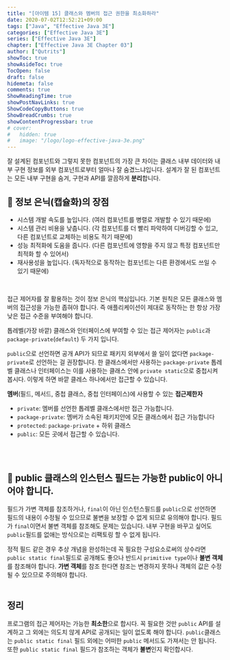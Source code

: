 ```yaml
---
title: "[아이템 15] 클래스와 멤버의 접근 권한을 최소화하라"
date: 2020-07-02T12:52:21+09:00
tags: ["Java", "Effective Java 3E"]
categories: ["Effective Java 3E"]
series: ["Effective Java 3E"]
chapter: ["Effective Java 3E Chapter 03"]
author: ["Qutrits"]
showToc: true
showAsideToc: true
TocOpen: false
draft: false
hidemeta: false
comments: true
ShowReadingTime: true
showPostNavLinks: true
ShowCodeCopyButtons: true
ShowBreadCrumbs: true
showContentProgressbar: true
# cover:
#   hidden: true
#   image: "/logo/logo-effective-java-3e.png"
---
```

잘 설계된 컴포넌트와 그렇지 못한 컴포넌트의 가장 큰 차이는 클래스 내부 데이터와 내부 구현 정보를 외부 컴포넌트로부터 얼마나 잘 숨겼느냐입니다. 설계가 잘 된 컴포넌트는 모든 내부 구현을 숨겨, 구현과 API를 깔끔하게 **분리**합니다. 
<br>

## 📌 정보 은닉(캡슐화)의 장점
- 시스템 개발 속도를 높입니다. (여러 컴포넌트를 병렬로 개발할 수 있기 때문에)
- 시스템 관리 비용을 낮춥니다. (각 컴포넌트를 더 빨리 파악하여 디버깅할 수 있고, 다른 컴포넌트로 교체하는 비용도 적기 때문에)
- 성능 최적화에 도움을 줍니다. (다른 컴포넌트에 영향을 주지 않고 특정 컴포넌트만 최적화 할 수 있어서)
- 재사용성을 높입니다. (독자적으로 동작하는 컴포넌트는 다른 환경에서도 쓰일 수 있기 때문에)
<br>

접근 제어자를 잘 활용하는 것이 정보 은닉의 핵심입니다. 기본 원칙은 모든 클래스와 멤버의 접근성을 가능한 좁혀야 합니다. 즉 애플리케이션이 제대로 동작하는 한 항상 가장 낮은 접근 수준을 부여해야 합니다.

톱레벨(가장 바깥) 클래스와 인터페이스에 부여할 수 있는 접근 제어자는 `public`과 `package-private`(`default`) 두 가지 입니다.

`public`으로 선언하면 공개 API가 되므로 패키지 외부에서 쓸 일이 없다면 `package-private`로 선언하는 걸 권장합니다. 한 클래스에서만 사용하는 `package-private` 톱레벨 클래스나 인터페이스는 이를 사용하는 클래스 안에 `private static`으로 중첩시켜봅시다. 이렇게 하면 바깥 클레스 하나에서만 접근할 수 있습니다.
<br>

**멤버**(필드, 메서드, 중첩 클래스, 중첩 인터페이스)에 사용할 수 있는 **접근제한자**

- `private`: 멤버를 선언한 톱레벨 클래스에서만 접근 가능합니다.
- `package-private`: 멤버가 소속된 패키지안에 모든 클래스에서 접근 가능합니다
- `protected`: `package-private` + 하위  클래스
- `public`: 모든 곳에서 접근할 수 있습니다.
<br>
<br>

## 📌 public 클래스의 인스턴스 필드는 가능한 public이 아니어야 합니다.

필드가 가변 객체를 참조하거나, `final`이 아닌 인스턴스필드를 `public`으로 선언하면 필드의 내용이 수정될 수 있으므로 불변을 보장할 수 없게 되므로 유의해야 합니다. 필드가 `final`이면서 불변 객체를 참조해도 문제는 있습니다. 내부 구현을 바꾸고 싶어도 `public`필드를 없애는 방식으로는 리팩토링 할 수 없게 됩니다.

정적 필드 같은 경우 추상 개념을 완성하는데 꼭 필요한 구성요소로써의 상수라면 `public static final`필드로 공개해도 좋으나 반드시 `primitive type`이나 **불변 객체**를 참조해야 합니다. **가변 객체**를 참조 한다면 참조는 변경하지 못하나 객체의 값은 수정될 수 있으므로 주의해야 합니다.
<br>
<br>

## <i class="user-fa-av-new-releases" aria-hidden="true"></i> 정리
프로그램의 접근 제어자는 가능한 **최소한**으로 합시다. 꼭 필요한 것만 `public` API를 설계하고 그 외에는 의도치 않게 API로 공개되는 일이 없도록 해야 합니다. `public`클래스는 `public static final` 필드 외에는 어떠한 `public` 메서드도 가져서는 안 됩니다. 또한 `public static final` 필드가 참조하는 객체가 **불변**인지 확인합시다.
